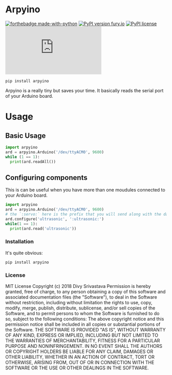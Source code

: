 # Arpyino

[![forthebadge made-with-python](http://ForTheBadge.com/images/badges/made-with-python.svg)](https://www.python.org/)
[![PyPI version fury.io](https://badge.fury.io/py/arpyino.svg)](https://pypi.python.org/pypi/arpyino/)
[![PyPI license](https://img.shields.io/pypi/l/arpyino.svg)](https://pypi.python.org/pypi/arpyino/)
[![Only some bytes!](https://badge-size.herokuapp.com/divy-work/arpyino/master/arpyino/main.py)](https://github.com/divy-work/arpyino/blob/master/arpyino/main.py)

`pip install arpyino`

Arpyino is a really tiny but saves your time. It basically reads the serial port of your Arduino board.

# Usage

## Basic Usage
```python
import arpyino
ard = arpyino.Arduino('/dev/ttyACM0', 9600)
while (1 == 1):
  print(ard.readAll())
```

## Configuring components
This is can be useful when you have more than one moudules connected to your Arduino board.
```python
import arpyino
ard = arpyino.Arduino('/dev/ttyACM0', 9600)
# the `:servo:` here is the prefix that you will send along with the data from your Arduino
ard.configure('ultrasonic', ':ultrasonic:')
while(1 == 1):
  print(ard.read('ultrasonic'))
```
### Installation

It's quite obvious:

`pip install arpyino`

### License

MIT License
Copyright (c) 2018 Divy Srivastava
Permission is hereby granted, free of charge, to any person obtaining a copy
of this software and associated documentation files (the "Software"), to deal
in the Software without restriction, including without limitation the rights
to use, copy, modify, merge, publish, distribute, sublicense, and/or sell
copies of the Software, and to permit persons to whom the Software is
furnished to do so, subject to the following conditions:
The above copyright notice and this permission notice shall be included in all
copies or substantial portions of the Software.
THE SOFTWARE IS PROVIDED "AS IS", WITHOUT WARRANTY OF ANY KIND, EXPRESS OR
IMPLIED, INCLUDING BUT NOT LIMITED TO THE WARRANTIES OF MERCHANTABILITY,
FITNESS FOR A PARTICULAR PURPOSE AND NONINFRINGEMENT. IN NO EVENT SHALL THE
AUTHORS OR COPYRIGHT HOLDERS BE LIABLE FOR ANY CLAIM, DAMAGES OR OTHER
LIABILITY, WHETHER IN AN ACTION OF CONTRACT, TORT OR OTHERWISE, ARISING FROM,
OUT OF OR IN CONNECTION WITH THE SOFTWARE OR THE USE OR OTHER DEALINGS IN THE
SOFTWARE.


